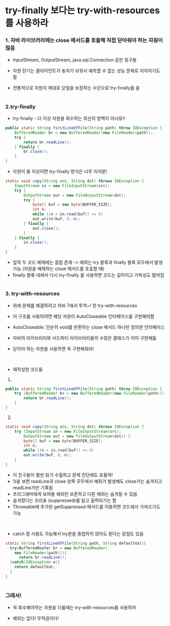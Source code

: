 # try-finally 보다는 try-with-resources를 사용하라
### 1. 자바 라이브러리에는 close 메서드를 호출해 직접 닫아줘야 하는 자원이 많움

- InputStream, OutputStream, java.sql.Connection 같은 칭구들

- 자원 닫기는 클라이언트가 놓치기 쉬워서 예측할 수 없는 성능 문제로 이어지기도 함
- 전통적으로 자원이 제대로 닫힘을 보장하는 수단으로 try-finally를 씀

 

#
### 2.try-finally
- try-finally - 더 이상 자원을 회수하는 최선의 방책이 아녀유!!
```java
public static String firstLineOfFile(String path) throw IOException {
    BufferedReader br = new BufferedReader(new FileReader(path));
    try {
        return br.readLine();
    } finally {
        br.close();
    }
}
```

- 자원이 둘 이상이면 try-finally 방식은 너무 지저분!
```java
static void copy(String src, String dst) throws IOException {
	InputStream in = new FileInputStream(src);
	try {
		OutputStream out = new FileOutputStream(dst);
		try {
			byte[] buf = new byte[BUFFER_SIZE];
			int n;
			while ((n = in.read(buf)) >= 0)
			out.write(buf, 0, n);
		} finally {
			out.close();
		}
	} finally {
		in.close();
	}
}
```

- 앞의 두 코드 예제에는 결점 존재 -> 예외는 try 블록과 finally 블록 모두에서 발생 가능 (자원을 해제하는 close 메서드를 호출할 때)
- finally 블록 내에서 다시 try-finally 를 사용하면 코드는 길어지고 가독성도 떨어짐

 

#
### 3. try-with-resources
- 위에 문제를 해결하려고 자바 7에서 투척~! 한 try-with-resources
- 이 구조를 사용하려면 해당 자원이 AutoCloseable 인터페이스를 구현해야함

- AutoCloseable: 단순히 void를 반환하는 close 메서드 하나만 정의한 인터페이스
- 자바의 라이브러리와 서드파티 라이브러리들의 수많은 클래스가 이미 구현해둠
- 닫아야 하는 자원을 사용하면 꼭 구현해줘라!

<br>

- 재작성한 코드들
1)
```java
public static String firstLineOfFile(String path) throw IOException {
    try (BufferedReader br = new BufferedReader(new FileReader(path))) {
        return br.readLine();
    }
}
```

2)
```java
static void copy(String src, String dst) throws IOException {
	try (InputStream in = new FileInputStream(src);
		OutputStream out = new FileOutputStream(dst)) {
		byte[] buf = new byte[BUFFER_SIZE];
		int n;
		while ((n = in.read(buf)) >= 0)
		out.write(buf, 0, n);
	}
}
```

- 이 친구들이 훨씬 읽기 수월하고 문제 진단에도 효율적!
- 1)을 보면 readLine과 close 양쪽 모두에서 예외가 발생해도 close거는 숨겨지고 readLine거만 기록됨
- 프러그래머에게 보여둘 예외만 보존하고 다른 예외는 숨겨질 수 있음
- 숨겨졌다는 꼬리표 (suppressed)를 달고 출력되기는 함
- Throwable에 추가된 getSuppressed 메서드를 이용하면 코드에서 가져오기도 가능

<br>

- catch 절 사용도 가능해서 try문을 중첩하지 않아도 된다는 장점도 있음

```java
static String firstLineOfFile(String path, String defaultVal){
  try(BufferedReafer br = new BufferedReader(
    new FileReader(path))){
      return br.readLine();
  }catch(IOException e){
    return defaultVal;
  }
}
```

#
### 그래서!
- 꼭 회수해야하는 자원을 다룰때는 try-with-resources를 사용하자

- 예외는 없다! 무적권이다!

